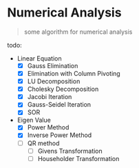 # Numerical Analysis
> some algorithm for numerical analysis

todo:
* Linear Equation  
  * [x] Gauss Elimination
  * [x] Elimination with Column Pivoting
  * [x] LU Decomposition
  * [x] Cholesky Decomposition
  * [x] Jacobi Iteration
  * [x] Gauss-Seidel Iteration
  * [x] SOR
* Eigen Value
  * [x] Power Method
  * [x] Inverse Power Method
  * [ ] QR method
    * [ ] Givens Transformation
    * [ ] Householder Transformation
